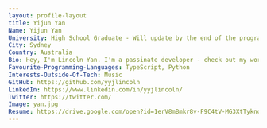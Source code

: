 ```yaml
---
layout: profile-layout
title: Yijun Yan
Name: Yijun Yan
University: High School Graduate - Will update by the end of the program
City: Sydney
Country: Australia
Bio: Hey, I'm Lincoln Yan. I'm a passinate developer - check out my work at https://yyjlincoln.com
Favourite-Programming-Languages: TypeScript, Python
Interests-Outside-Of-Tech: Music
GitHub: https://github.com/yyjlincoln
LinkedIn: https://www.linkedin.com/in/yyjlincoln/
Twitter: https://twitter.com/
Image: yan.jpg
Resume: https://drive.google.com/open?id=1erV8mBmkr8v-F9C4tV-MG3XtTyknqyRb
---
```

